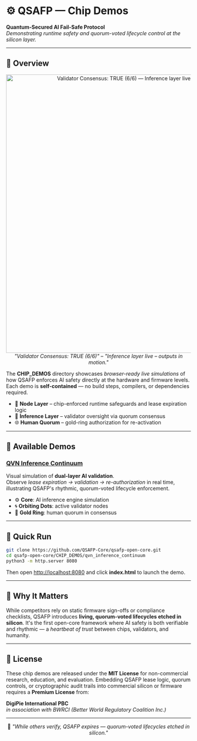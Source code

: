 
# ⚙️ QSAFP — Chip Demos

**Quantum-Secured AI Fail-Safe Protocol**  
*Demonstrating runtime safety and quorum-voted lifecycle control at the silicon layer.*

---

## 📘 Overview

<!-- 🔮 Cosmic Rendering Preview -->
<p align="center">
  <a href="qvn_inference_continuum/index.html">
    <img src="../ASSETS/Gif-QVN%20Inference%20Oversight%20–%20The%20Continuum.gif" 
         alt="Validator Consensus: TRUE (6/6) — Inference layer live – outputs in motion." 
         width="760">
  </a>
  <br>
  <em>"Validator Consensus: TRUE (6/6)" – "Inference layer live – outputs in motion."</em>
</p>

The **CHIP_DEMOS** directory showcases *browser-ready live simulations* of how QSAFP enforces AI safety directly at the hardware and firmware levels. Each demo is **self-contained** — no build steps, compilers, or dependencies required.

- 🔐 **Node Layer** – chip-enforced runtime safeguards and lease expiration logic
- 🧠 **Inference Layer** – validator oversight via quorum consensus
- 🌐 **Human Quorum** – gold-ring authorization for re-activation

---

## 📂 Available Demos

### [QVN Inference Continuum](qvn_inference_continuum/)

Visual simulation of **dual-layer AI validation**.  
Observe *lease expiration → validation → re-authorization* in real time, illustrating QSAFP's rhythmic, quorum-voted lifecycle enforcement.

- ⚙️ **Core**: AI inference engine simulation
- 🌀 **Orbiting Dots**: active validator nodes
- 💫 **Gold Ring**: human quorum in consensus

---

## 🧪 Quick Run

```bash
git clone https://github.com/QSAFP-Core/qsafp-open-core.git
cd qsafp-open-core/CHIP_DEMOS/qvn_inference_continuum
python3 -m http.server 8080
```

Then open [http://localhost:8080](http://localhost:8080) and click **index.html** to launch the demo.

---

## 🧠 Why It Matters

While competitors rely on static firmware sign-offs or compliance checklists, QSAFP introduces **living, quorum-voted lifecycles etched in silicon**. It's the first open-core framework where AI safety is both verifiable and rhythmic — a *heartbeat of trust* between chips, validators, and humanity.

---

## 🪪 License

These chip demos are released under the **MIT License** for non-commercial research, education, and evaluation. Embedding QSAFP lease logic, quorum controls, or cryptographic audit trails into commercial silicon or firmware requires a **Premium License** from:

**DigiPie International PBC**  
*in association with BWRCI (Better World Regulatory Coalition Inc.)*

---

<p align="center">
  🧩 <em>"While others verify, QSAFP expires — quorum-voted lifecycles etched in silicon."</em>
</p>

